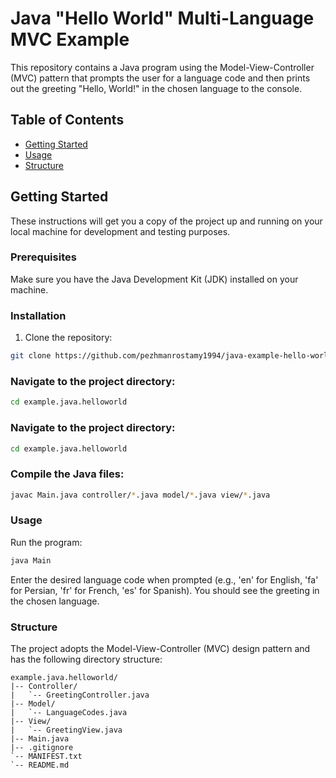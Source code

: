 # Java "Hello World" Multi-Language MVC Example

This repository contains a Java program using the Model-View-Controller (MVC) pattern that prompts the user for a language code and then prints out the greeting "Hello, World!" in the chosen language to the console.

## Table of Contents

- [Getting Started](#getting-started)
- [Usage](#usage)
- [Structure](#structure)

## Getting Started

These instructions will get you a copy of the project up and running on your local machine for development and testing purposes.

### Prerequisites

Make sure you have the Java Development Kit (JDK) installed on your machine.

### Installation

1. Clone the repository:

```bash
git clone https://github.com/pezhmanrostamy1994/java-example-hello-world-mvc
```

### Navigate to the project directory:

```bash
cd example.java.helloworld
```

### Navigate to the project directory:

```bash
cd example.java.helloworld
```

### Compile the Java files:

```bash
javac Main.java controller/*.java model/*.java view/*.java
```

### Usage

Run the program:

```bash
java Main
```

Enter the desired language code when prompted (e.g., 'en' for English, 'fa' for Persian, 'fr' for French, 'es' for Spanish). You should see the greeting in the chosen language.

### Structure

The project adopts the Model-View-Controller (MVC) design pattern and has the following directory structure:

```
example.java.helloworld/
|-- Controller/
|   `-- GreetingController.java
|-- Model/
|   `-- LanguageCodes.java
|-- View/
|   `-- GreetingView.java
|-- Main.java
|-- .gitignore
`-- MANIFEST.txt
`-- README.md

```
